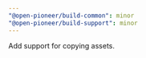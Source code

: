 ```yaml
---
"@open-pioneer/build-common": minor
"@open-pioneer/build-support": minor
---
```


Add support for copying assets.
